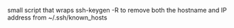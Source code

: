 small script that wraps ssh-keygen -R to remove both the hostname and IP address from ~/.ssh/known_hosts
